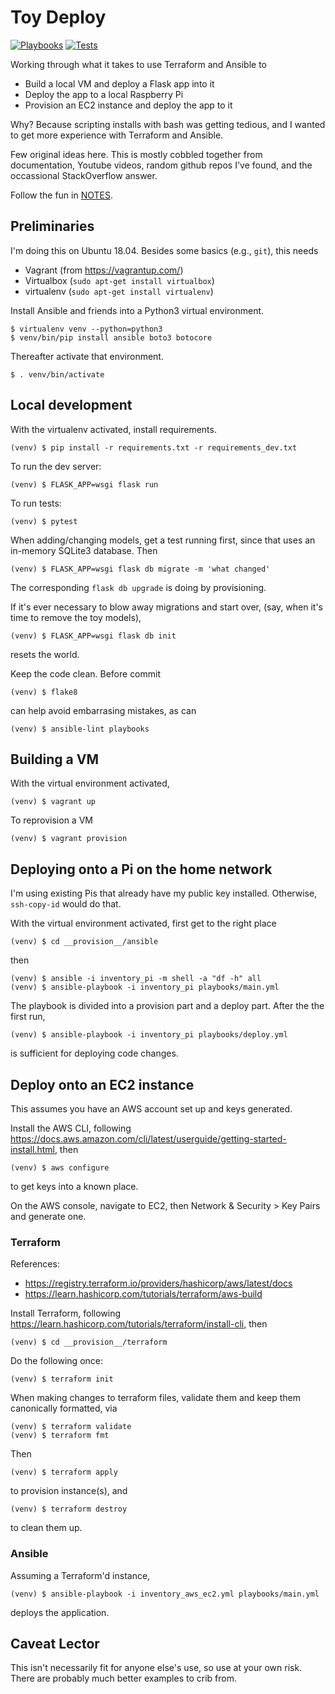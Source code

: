 # Toy Deploy

[![Playbooks](https://github.com/davewsmith/toydeploy/actions/workflows/lint.yml/badge.svg)](https://github.com/davewsmith/toydeploy/actions/workflows/lint.yml)
[![Tests](https://github.com/davewsmith/toydeploy/actions/workflows/test.yml/badge.svg)](https://github.com/davewsmith/toydeploy/actions/workflows/test.yml)

Working through what it takes to use Terraform and Ansible to
 * Build a local VM and deploy a Flask app into it
 * Deploy the app to a local Raspberry Pi
 * Provision an EC2 instance and deploy the app to it

Why? Because scripting installs with bash was getting tedious,
and I wanted to get more experience with Terraform and Ansible.

Few original ideas here. This is mostly cobbled together from documentation,
Youtube videos, random github repos I've found, and the occassional
StackOverflow answer.

Follow the fun in [NOTES](NOTES.md).

## Preliminaries

I'm doing this on Ubuntu 18.04. Besides some basics (e.g., `git`), this needs

 * Vagrant (from https://vagrantup.com/)
 * Virtualbox (`sudo apt-get install virtualbox`)
 * virtualenv (`sudo apt-get install virtualenv`)

Install Ansible and friends into a Python3 virtual environment.

    $ virtualenv venv --python=python3
    $ venv/bin/pip install ansible boto3 botocore

Thereafter activate that environment.

    $ . venv/bin/activate

## Local development

With the virtualenv activated, install requirements.

    (venv) $ pip install -r requirements.txt -r requirements_dev.txt

To run the dev server:

    (venv) $ FLASK_APP=wsgi flask run

To run tests:

    (venv) $ pytest

When adding/changing models, get a test running first, since that uses
an in-memory SQLite3 database. Then

    (venv) $ FLASK_APP=wsgi flask db migrate -m 'what changed'

The corresponding `flask db upgrade` is doing by provisioning.

If it's ever necessary to blow away migrations and start over, (say, when
it's time to remove the toy models),

    (venv) $ FLASK_APP=wsgi flask db init

resets the world.

Keep the code clean. Before commit

    (venv) $ flake8

can help avoid embarrasing mistakes, as can

    (venv) $ ansible-lint playbooks

## Building a VM

With the virtual environment activated,

    (venv) $ vagrant up

To reprovision a VM

    (venv) $ vagrant provision

## Deploying onto a Pi on the home network

I'm using existing Pis that already have my public key installed. Otherwise, `ssh-copy-id` would do that.

With the virtual environment activated, first get to the right place

    (venv) $ cd __provision__/ansible

then

    (venv) $ ansible -i inventory_pi -m shell -a "df -h" all
    (venv) $ ansible-playbook -i inventory_pi playbooks/main.yml

The playbook is divided into a provision part and a deploy part. After the the first run,

    (venv) $ ansible-playbook -i inventory_pi playbooks/deploy.yml

is sufficient for deploying code changes.

## Deploy onto an EC2 instance

This assumes you have an AWS account set up and keys generated.

Install the AWS CLI, following https://docs.aws.amazon.com/cli/latest/userguide/getting-started-install.html,
then

    (venv) $ aws configure

to get keys into a known place.

On the AWS console, navigate to EC2, then Network & Security > Key Pairs and generate one.

### Terraform

References:
  * https://registry.terraform.io/providers/hashicorp/aws/latest/docs
  * https://learn.hashicorp.com/tutorials/terraform/aws-build 

Install Terraform, following https://learn.hashicorp.com/tutorials/terraform/install-cli, then

    (venv) $ cd __provision__/terraform

Do the following once:

    (venv) $ terraform init

When making changes to terraform files, validate them and keep them canonically formatted, via

    (venv) $ terraform validate
    (venv) $ terraform fmt

Then

    (venv) $ terraform apply

to provision instance(s), and

    (venv) $ terraform destroy

to clean them up.

### Ansible

Assuming a Terraform'd instance,

    (venv) $ ansible-playbook -i inventory_aws_ec2.yml playbooks/main.yml

deploys the application.

## Caveat Lector

This isn't necessarily fit for anyone else's use, so use at your own risk.
There are probably much better examples to crib from.
